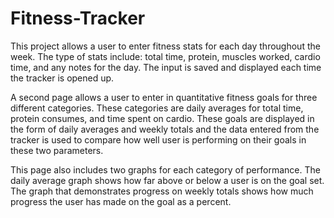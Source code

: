 # Fitness-Tracker
This project allows a user to enter fitness stats for each day throughout the week. The type of stats include: total time, protein,
muscles worked, cardio time, and any notes for the day. The input is saved and displayed each time the tracker is opened up.

A second page allows a user to enter in quantitative fitness goals for three different categories. These categories are daily averages
for total time, protein consumes, and time spent on cardio. These goals are displayed in the form of daily averages and weekly totals
and the data entered from the tracker is used to compare how well user is performing on their goals in these two parameters.

This page also includes two graphs for each category of performance. The daily average graph shows how far above or below a user
is on the goal set. The graph that demonstrates progress on weekly totals shows how much progress the user has made on the goal as a 
percent.
